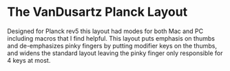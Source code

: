 # The VanDusartz Planck Layout

Designed for Planck rev5 this layout had modes for both Mac and PC
including macros that I find helpful. This layout puts emphasis on
thumbs and de-emphasizes pinky fingers by putting modifier keys on
the thumbs, and widens the standard layout leaving the pinky finger
only responsible for 4 keys at most.
